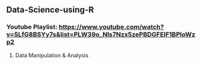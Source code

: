 ## Data-Science-using-R
### Youtube Playlist: https://www.youtube.com/watch?v=SLfG8BSYy7s&list=PLW39o_Nls7Nzx5zePBDGFEIF1BPloWzp2
1. Data Manipulation & Analysis 
